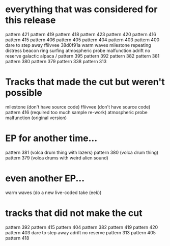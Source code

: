 # everything that was considered for this release

pattern 421
pattern 419
pattern 418
pattern 423
pattern 420
pattern 416
pattern 415
pattern 406
pattern 405
pattern 404
pattern 403
pattern 400
dare to step away
ffiivvee
38d0f91a
warm waves
milestone
repeating distress beacon
ring surfing
atmospheric probe malfunction
adrift no reserve
galactic alpaca / pattern 395
pattern 392
pattern 382
pattern 381
pattern 380
pattern 379
pattern 338
pattern 313


# Tracks that made the cut but weren't possible

milestone (don't have source code)
ffiivvee (don't have source code)
pattern 416 (required too much sample re-work)
atmospheric probe malfunction (original version)


# EP for another time...
pattern 381 (volca drum thing with lazers)
pattern 380 (volca drum thing)
pattern 379 (volca drums with weird alien sound)

# even another EP...
warm waves (do a new live-coded take (eek))


# tracks that did not make the cut
pattern 392
pattern 415
pattern 404
pattern 382
pattern 419
pattern 420
pattern 403
dare to step away
adrift no reserve
pattern 313
pattern 405
pattern 418
